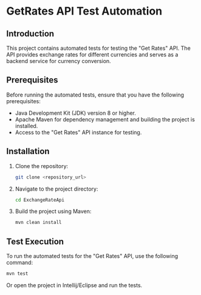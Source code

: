 # GetRates API Test Automation

## Introduction

This project contains automated tests for testing the "Get Rates" API. The API provides exchange rates for different currencies and serves as a backend service for currency conversion.

## Prerequisites

Before running the automated tests, ensure that you have the following prerequisites:

- Java Development Kit (JDK) version 8 or higher.
- Apache Maven for dependency management and building the project is installed.
- Access to the "Get Rates" API instance for testing.

## Installation

1. Clone the repository:

    ```bash
    git clone <repository_url>
    ```

2. Navigate to the project directory:

    ```bash
    cd ExchangeRateApi
    ```

3. Build the project using Maven:

    ```bash
    mvn clean install
    ```

## Test Execution

To run the automated tests for the "Get Rates" API, use the following command:

```bash
mvn test
   ```
Or open the project in Intellij/Eclipse and run the tests.
